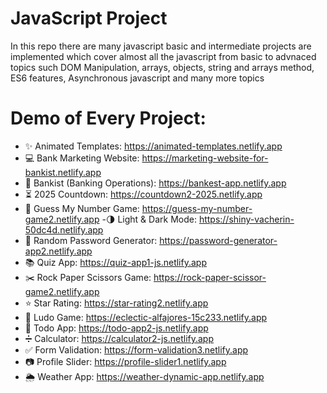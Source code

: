 # JavaScript Project
In this repo there are many javascript basic and intermediate projects are implemented which cover almost all the javascript from basic to advnaced topics such
DOM Manipulation, arrays, objects, string and arrays method, ES6 features, Asynchronous javascript and many more topics

# Demo of Every Project:
- ✨ Animated Templates: https://animated-templates.netlify.app
- 💻 Bank Marketing Website: https://marketing-website-for-bankist.netlify.app
- 🏦 Bankist (Banking Operations): https://bankest-app.netlify.app
- ⏳ 2025 Countdown: https://countdown2-2025.netlify.app
- 🎯 Guess My Number Game: https://guess-my-number-game2.netlify.app
 -🌗 Light & Dark Mode: https://shiny-vacherin-50dc4d.netlify.app
- 🔐 Random Password Generator: https://password-generator-app2.netlify.app
- 📚 Quiz App: https://quiz-app1-js.netlify.app
- ✂️ Rock Paper Scissors Game: https://rock-paper-scissor-game2.netlify.app
- ⭐ Star Rating:  https://star-rating2.netlify.app
- 🎲 Ludo Game: https://eclectic-alfajores-15c233.netlify.app
- 📝 Todo App: https://todo-app2-js.netlify.app
- ➗ Calculator: https://calculator2-js.netlify.app
- ✅ Form Validation: https://form-validation3.netlify.app
- 📷 Profile Slider: https://profile-slider1.netlify.app
- 🌦️ Weather App: https://weather-dynamic-app.netlify.app
